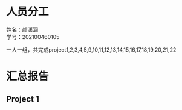 人员分工
=
姓名：颜潇涵   
学号：202100460105

一人一组，共完成project1,2,3,4,5,9,10,11,12,13,14,15,16,17,18,19,20,21,22

汇总报告
=
Project 1
-


